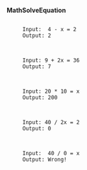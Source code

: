 **MathSolveEquation**
``` 

     Input:  4 - x = 2
     Output: 2
     
```
``` 

     Input: 9 + 2x = 36
     Output: 7
     
```
``` 

     Input: 20 * 10 = x
     Output: 200
     
```
``` 

     Input: 40 / 2x = 2
     Output: 0
     
```
``` 

     Input:  40 / 0 = x
     Output: Wrong!
     
```



